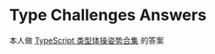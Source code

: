 # Type Challenges Answers

本人做 [TypeScript 类型体操姿势合集](https://github.com/type-challenges/type-challenges) 的答案
